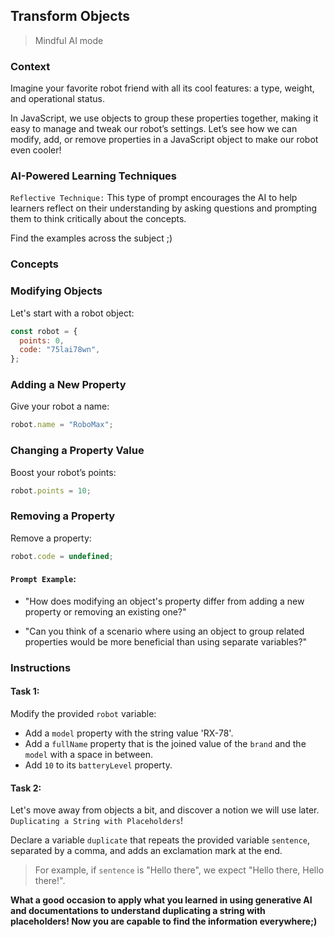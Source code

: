## Transform Objects

> Mindful AI mode

### Context

Imagine your favorite robot friend with all its cool features: a type, weight, and operational status.

In JavaScript, we use objects to group these properties together, making it easy to manage and tweak our robot’s settings. Let’s see how we can modify, add, or remove properties in a JavaScript object to make our robot even cooler!

### AI-Powered Learning Techniques

`Reflective Technique:`
This type of prompt encourages the AI to help learners reflect on their understanding by asking questions and prompting them to think critically about the concepts.

Find the examples across the subject ;)

### Concepts

### Modifying Objects

Let's start with a robot object:

```js
const robot = {
  points: 0,
  code: "75lai78wn",
};
```

### Adding a New Property

Give your robot a name:

```js
robot.name = "RoboMax";
```

### Changing a Property Value

Boost your robot’s points:

```js
robot.points = 10;
```

### Removing a Property

Remove a property:

```js
robot.code = undefined;
```

#### **`Prompt Example`**:

- "How does modifying an object's property differ from adding a new property or removing an existing one?"

- "Can you think of a scenario where using an object to group related properties would be more beneficial than using separate variables?"

### Instructions

#### Task 1:

Modify the provided `robot` variable:

- Add a `model` property with the string value 'RX-78'.
- Add a `fullName` property that is the joined value of the `brand` and the `model` with a space in between.
- Add `10` to its `batteryLevel` property.

#### Task 2:

Let's move away from objects a bit, and discover a notion we will use later. `Duplicating a String with Placeholders`!

Declare a variable `duplicate` that repeats the provided variable `sentence`, separated by a comma, and adds an exclamation mark at the end.

> For example, if `sentence` is "Hello there", we expect "Hello there, Hello there!".

**What a good occasion to apply what you learned in using generative AI and documentations to understand duplicating a string with placeholders! Now you are capable to find the information everywhere;)**
